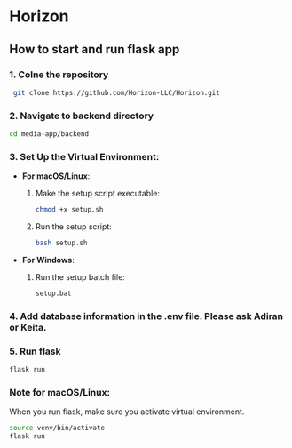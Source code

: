 # Horizon

## How to start and run flask app

### 1. Colne the repository
```bash
 git clone https://github.com/Horizon-LLC/Horizon.git
 ```
### 2. Navigate to backend directory
 ```bash
cd media-app/backend
```
### 3. Set Up the Virtual Environment:
   - **For macOS/Linux**:
     1. Make the setup script executable:
        ```bash
        chmod +x setup.sh
        ```
     2. Run the setup script:
        ```bash
        bash setup.sh
        ```

   - **For Windows**:
     1. Run the setup batch file:
        ```bash
        setup.bat
        ```
### 4. Add database information in the .env file. Please ask Adiran or Keita. 
### 5. Run flask
```bash
flask run
```
### Note for macOS/Linux:
When you run flask, make sure you activate virtual environment.
```bash
source venv/bin/activate
flask run
```